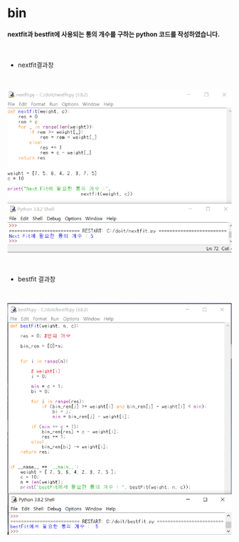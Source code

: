 # bin

#### nextfit과 bestfit에 사용되는 통의 개수를 구하는 python 코드를 작성하였습니다.
<br>

- nextfit결과창
<br>

![Alt text](image/result1.png)

<Br>

- bestfit 결과창
<br>

![Alt text](image/result2.png)

